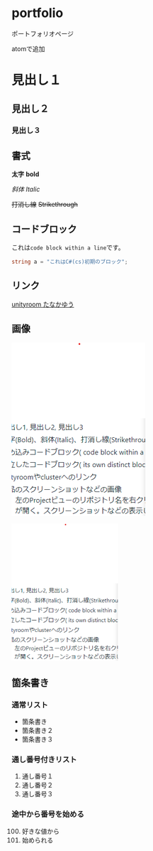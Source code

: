 # portfolio
ポートフォリオページ

atomで追加

# 見出し１

## 見出し２

### 見出し３

## 書式
**太字** **bold**

*斜体* *Italic*

~~打消し線~~ ~~Strikethrough~~

## コードブロック
これは`code block within a line`です。

```cs
string a = "これはC#(cs)初期のブロック";
```

## リンク

[unityroom たなかゆう](https://unityroom.com/users/81feabmrtpxcuv0h5dlg)

## 画像

![画像](images/image.png)

<img src="images/image.png" alt="画像" style="width: 240px">

## 箇条書き

### 通常リスト

- 箇条書き
- 箇条書き２
- 箇条書き３

### 通し番号付きリスト

1. 通し番号１
1. 通し番号２
1. 通し番号３

### 途中から番号を始める

100. 好きな値から
100. 始められる
